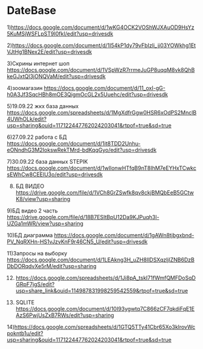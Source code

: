 # DateBase

1)https://docs.google.com/document/d/1wKG4OCK2VOShWJXAuOD9HsYz5KuMSjWSFLpST9I0fkI/edit?usp=drivesdk

2)https://docs.google.com/document/d/1I54kP1dy79vFbIzli_ji03YOWkhg1EtVJtHg1BNex2E/edit?usp=drivesdk

3)Скрины интернет шоп https://docs.google.com/document/d/1VSpWzR7rrmeJuGP8uqqM8vk8QhBkeGJxtQI3jONQVaM/edit?usp=drivesdk

4)зоомагазин https://docs.google.com/document/d/11_oxI-gG-h0A3Jf3SqcHBh8mOE3QigmOcGL2x5Uuehc/edit?usp=drivesdk

5)19.09.22 жкх база данных https://docs.google.com/spreadsheets/d/1MgXdfrGgw0HSR6xOdPS2MnclB4UWhOLk/edit?usp=sharing&ouid=117122447762024203041&rtpof=true&sd=true

6)27.09.22 работа с БД https://docs.google.com/document/d/1it8TDD2Unhu-eONndhG3M2IokswRekTMrd-bdKqqGyo/edit?usp=drivesdk

7)30.09.22  база данных STEPIK https://docs.google.com/document/d/1wIlonwHTfqB9nT8IhM7eEYHxTCwkcsEWhCw8CEElU3o/edit?usp=drivesdk

8) БД ВИДЕО https://drive.google.com/file/d/1VCh8GrZSwfk8qv8ckjBMQbEeB5GCtwK8/view?usp=sharing

9)БД видео 2 часть https://drive.google.com/file/d/18B7ESItBpU12Da9KJPuqh3l-UZGa1mWR/view?usp=sharing

10)БД диаграмма https://docs.google.com/document/d/1gAWn8tjbgxbnd-PV_NqRXHn-HS1vJzvKnF9r46CN5_U/edit?usp=drivesdk

11)Запросы на выборку https://docs.google.com/document/d/1LEAkng3H_uZH8IlDSXqzljIZNB6DzBDbDORqdvXe5rM/edit?usp=sharing

12) https://docs.google.com/spreadsheets/d/1Ji8pA_tskI71fWmfQMFDoSqDGRpF7jgS/edit?usp=share_link&ouid=114987831998259542559&rtpof=true&sd=true

13) SQLITE https://docs.google.com/document/d/10I93ygwtq7C866zCF7qkdiFqE1EAzS6PwjUsZxB7RWs/edit?usp=sharing

14)https://docs.google.com/spreadsheets/d/1GTQ5TTy41Cbr65Xo3klrovWcpokntb1u/edit?usp=sharing&ouid=117122447762024203041&rtpof=true&sd=true
